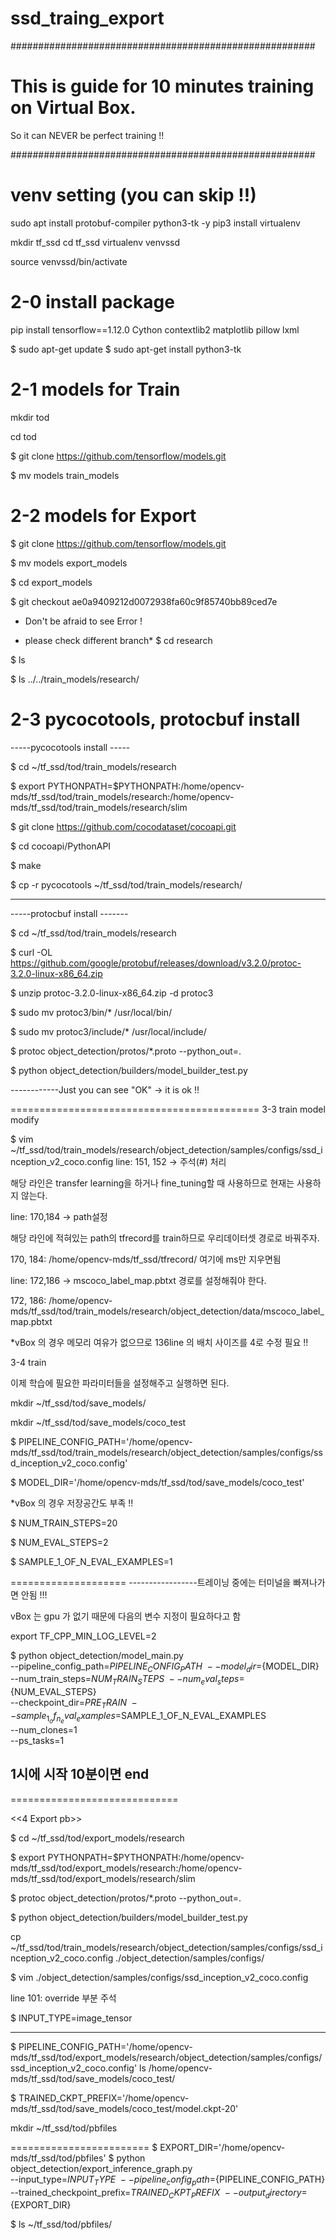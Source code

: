 # ssd_traing_export
#######################################################

# This is guide for 10 minutes training on Virtual Box.
So it can NEVER be perfect training !!

#######################################################

# venv setting (you can skip !!)
sudo apt install protobuf-compiler python3-tk -y
pip3 install virtualenv

mkdir tf_ssd
cd tf_ssd
virtualenv venvssd

source venvssd/bin/activate

# 2-0 install package

pip install tensorflow==1.12.0 Cython contextlib2 matplotlib pillow lxml 

$ sudo apt-get update
$ sudo apt-get install python3-tk

# 2-1 models for Train

mkdir tod

cd tod

$ git clone https://github.com/tensorflow/models.git

$ mv models train_models

# 2-2 models for Export

$ git clone https://github.com/tensorflow/models.git

$ mv models export_models

$ cd export_models

$ git checkout ae0a9409212d0072938fa60c9f85740bb89ced7e

* Don't be afraid to see Error !

* please check different branch*
$ cd research

$ ls

$ ls ../../train_models/research/


# 2-3 pycocotools, protocbuf install

-----pycocotools install -----

$ cd ~/tf_ssd/tod/train_models/research

$ export PYTHONPATH=$PYTHONPATH:/home/opencv-mds/tf_ssd/tod/train_models/research:/home/opencv-mds/tf_ssd/tod/train_models/research/slim

$ git clone https://github.com/cocodataset/cocoapi.git

$ cd cocoapi/PythonAPI

$ make

$ cp -r pycocotools ~/tf_ssd/tod/train_models/research/

-------------------------
-----protocbuf install -------

$ cd ~/tf_ssd/tod/train_models/research

$ curl -OL https://github.com/google/protobuf/releases/download/v3.2.0/protoc-3.2.0-linux-x86_64.zip

$ unzip protoc-3.2.0-linux-x86_64.zip -d protoc3

$ sudo mv protoc3/bin/* /usr/local/bin/

$ sudo mv protoc3/include/* /usr/local/include/

$ protoc object_detection/protos/*.proto --python_out=.

$ python object_detection/builders/model_builder_test.py

------------Just you can see "OK" -> it is ok !!

===========================================
3-3 train model modify

$ vim ~/tf_ssd/tod/train_models/research/object_detection/samples/configs/ssd_inception_v2_coco.config
line: 151, 152 -> 주석(#) 처리

해당 라인은 transfer learning을 하거나 fine_tuning할 때 사용하므로 현재는 사용하지 않는다.

line: 170,184 -> path설정

해당 라인에 적혀있는 path의 tfrecord를 train하므로 우리데이터셋 경로로 바꿔주자.

170, 184: /home/opencv-mds/tf_ssd/tfrecord/ 여기에 ms만 지우면됨

line: 172,186 -> mscoco_label_map.pbtxt 경로를 설정해줘야 한다. 

172, 186: /home/opencv-mds/tf_ssd/tod/train_models/research/object_detection/data/mscoco_label_map.pbtxt

*vBox 의 경우 메모리 여유가 없으므로 136line 의 배치 사이즈를 4로 수정 필요 !!


3-4 train

이제 학습에 필요한 파라미터들을 설정해주고 실행하면 된다.

mkdir ~/tf_ssd/tod/save_models/ 

mkdir ~/tf_ssd/tod/save_models/coco_test

$ PIPELINE_CONFIG_PATH='/home/opencv-mds/tf_ssd/tod/train_models/research/object_detection/samples/configs/ssd_inception_v2_coco.config'

$ MODEL_DIR='/home/opencv-mds/tf_ssd/tod/save_models/coco_test'

*vBox 의 경우 저장공간도 부족 !!

$ NUM_TRAIN_STEPS=20

$ NUM_EVAL_STEPS=2


$ SAMPLE_1_OF_N_EVAL_EXAMPLES=1

====================
-----------------트레이닝 중에는 터미널을 빠져나가면 안됨 !!!

vBox 는 gpu 가 없기 때문에 다음의 변수 지정이 필요하다고 함

export TF_CPP_MIN_LOG_LEVEL=2

$ python object_detection/model_main.py \
--pipeline_config_path=${PIPELINE_CONFIG_PATH} \
--model_dir=${MODEL_DIR} \
--num_train_steps=${NUM_TRAIN_STEPS} \
--num_eval_steps=${NUM_EVAL_STEPS} \
--checkpoint_dir=${PRE_TRAIN} \
--sample_1_of_n_eval_examples=$SAMPLE_1_OF_N_EVAL_EXAMPLES \
--num_clones=1 \
--ps_tasks=1


1시에 시작
10분이면 end
-

=============================

<<4 Export pb>>

$ cd ~/tf_ssd/tod/export_models/research

$ export PYTHONPATH=$PYTHONPATH:/home/opencv-mds/tf_ssd/tod/export_models/research:/home/opencv-mds/tf_ssd/tod/export_models/research/slim

$ protoc object_detection/protos/*.proto --python_out=.

$ python object_detection/builders/model_builder_test.py

cp ~/tf_ssd/tod/train_models/research/object_detection/samples/configs/ssd_inception_v2_coco.config ./object_detection/samples/configs/

$ vim ./object_detection/samples/configs/ssd_inception_v2_coco.config

line 101: override 부분 주석

$ INPUT_TYPE=image_tensor

-----------------------------
$ PIPELINE_CONFIG_PATH='/home/opencv-mds/tf_ssd/tod/export_models/research/object_detection/samples/configs/ssd_inception_v2_coco.config'
ls /home/opencv-mds/tf_ssd/tod/save_models/coco_test/

$ TRAINED_CKPT_PREFIX='/home/opencv-mds/tf_ssd/tod/save_models/coco_test/model.ckpt-20'

mkdir ~/tf_ssd/tod/pbfiles

========================
$ EXPORT_DIR='/home/opencv-mds/tf_ssd/tod/pbfiles'
$ python object_detection/export_inference_graph.py \
--input_type=${INPUT_TYPE} \
--pipeline_config_path=${PIPELINE_CONFIG_PATH} \
--trained_checkpoint_prefix=${TRAINED_CKPT_PREFIX} \
--output_directory=${EXPORT_DIR}

$ ls ~/tf_ssd/tod/pbfiles/

